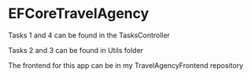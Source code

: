# EFCoreTravelAgency
Tasks 1 and 4 can be found in the TasksController


Tasks 2 and 3 can be found in Utils folder

The frontend for this app can be in my TravelAgencyFrontend repository 
